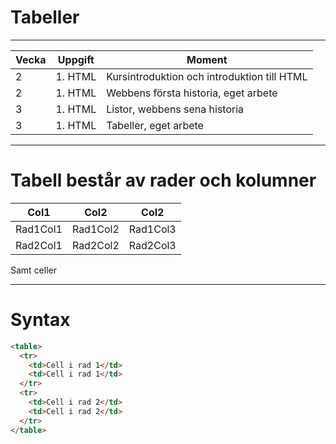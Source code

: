 # Tabeller

---

| Vecka | Uppgift | Moment                                      |
| ----- | ------- | ------------------------------------------- |
| 2     | 1. HTML | Kursintroduktion och introduktion till HTML |
| 2     | 1. HTML | Webbens första historia, eget arbete        |
| 3     | 1. HTML | Listor, webbens sena historia               |
| 3     | 1. HTML | Tabeller, eget arbete                       |

---

# Tabell består av rader och kolumner

| Col1     | Col2     | Col2     |
| -------- | -------- | -------- |
| Rad1Col1 | Rad1Col2 | Rad1Col3 |
| Rad2Col1 | Rad2Col2 | Rad2Col3 |

Samt celler

---

# Syntax

```html
<table>
  <tr>
    <td>Cell i rad 1</td>
    <td>Cell i rad 1</td>
  </tr>
  <tr>
    <td>Cell i rad 2</td>
    <td>Cell i rad 2</td>
  </tr>
</table>
```
